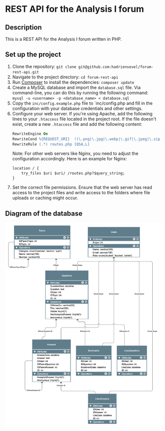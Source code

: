 # REST API for the Analysis I forum

## Description
This is a REST API for the Analysis I forum written in PHP. 

## Set up the project
1. Clone the repository: `git clone git@github.com:hadriensevel/forum-rest-api.git`
2. Navigate to the project directory: `cd forum-rest-api`
3. Run [Composer](https://getcomposer.org) to install the dependencies: `composer update`
4. Create a MySQL database and import the `database.sql` file. Via command-line, you can do this by running the following command: `mysql -u <username> -p <database_name> < database.sql`
5. Copy the `inc/config.example.php` file to `inc/config.php and fill in the configuration with your database credentials and other settings.
6. Configure your web server. If you're using Apache, add the following lines to your `.htaccess` file located in the project root. If the file doesn't exist, create a new `.htaccess` file and add the following content:
    ```apache
    RewriteEngine On
    RewriteCond %{REQUEST_URI}  !(\.png|\.jpg|\.webp|\.gif|\.jpeg|\.zip|\.css|\.svg|\.js|\.pdf)$
    RewriteRule (.*) routes.php [QSA,L]
    ```
    Note: For other web servers like Nginx, you need to adjust the configuration accordingly. Here is an example for Nginx:
    ```nginx
    location / {
        try_files $uri $uri/ /routes.php?$query_string;
    }
    ```
7. Set the correct file permissions. Ensure that the web server has read access to the project files and write access to the folders where file uploads or caching might occur.

## Diagram of the database
![Diagram of the database](img/database_diagram.png)